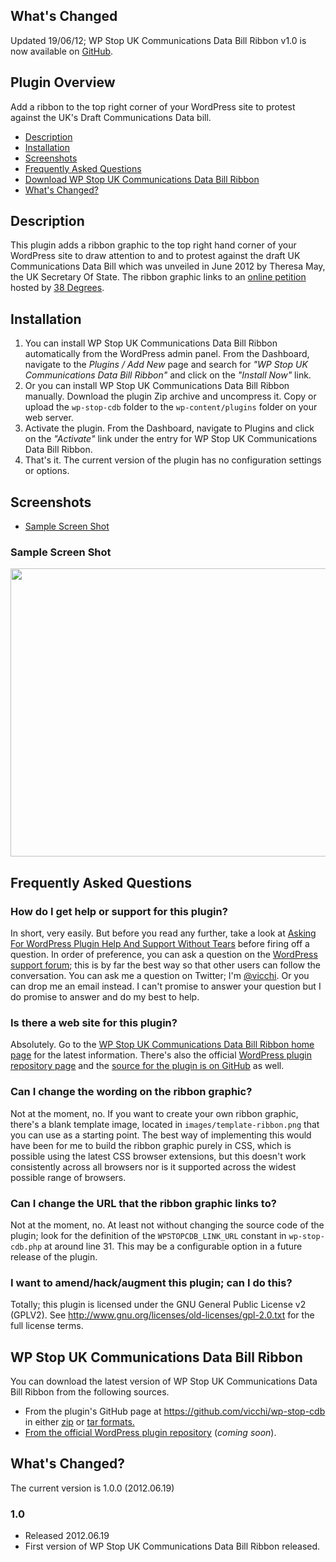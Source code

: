 <!--
.. title: WP Stop UKCDB Ribbon
.. slug: wp-stop-cdb
.. date: 2012-06-19 10:16:17
.. tags: 
.. category: 
.. link: 
.. description: 
.. type: text
.. categories: 
.. has_math: no
.. status: draft
.. wp-status: draft
-->

<html><body><h2>What's Changed</h2>
Updated 19/06/12; WP Stop UK Communications Data Bill Ribbon v1.0 is now available on <a href="https://github.com/vicchi/wp-stop-cdb">GitHub</a>.
<h2>Plugin Overview</h2>
Add a ribbon to the top right corner of your WordPress site to protest against the UK's Draft Communications Data bill.
<ul>
 	<li><a href="#description">Description</a></li>
 	<li><a href="#installation">Installation</a></li>
 	<li><a href="#screenshots">Screenshots</a></li>
 	<li><a href="#faq">Frequently Asked Questions</a></li>
 	<li><a href="#download">Download WP Stop UK Communications Data Bill Ribbon</a></li>
 	<li><a href="#changelog">What's Changed?</a></li>
</ul>
<h2><a name="description"></a>Description</h2>
This plugin adds a ribbon graphic to the top right hand corner of your WordPress site to draw attention to and to protest against the draft UK Communications Data Bill which was unveiled in June 2012 by Theresa May, the UK Secretary Of State. The ribbon graphic links to an <a href="https://secure.38degrees.org.uk/page/s/stop-government-snooping" target="_blank" rel="noopener">online petition</a> hosted by <a href="http://www.38degrees.org.uk" target="_blank" rel="noopener">38 Degrees</a>.
<h2><a name="installation"></a>Installation</h2>
<ol>
 	<li>You can install WP Stop UK Communications Data Bill Ribbon automatically from the WordPress admin panel. From the Dashboard, navigate to the <em>Plugins / Add New</em> page and search for <em>"WP Stop UK Communications Data Bill Ribbon"</em> and click on the <em>"Install Now"</em> link.</li>
 	<li>Or you can install WP Stop UK Communications Data Bill Ribbon manually. Download the plugin Zip archive and uncompress it. Copy or upload the <code>wp-stop-cdb</code> folder to the <code>wp-content/plugins</code> folder on your web server.</li>
 	<li>Activate the plugin. From the Dashboard, navigate to Plugins and click on the <em>"Activate"</em> link under the entry for WP Stop UK Communications Data Bill Ribbon.</li>
 	<li>That's it. The current version of the plugin has no configuration settings or options.</li>
</ol>
<h2><a name="screenshots" a="">Screenshots</a></h2>
<a name="screenshots" a="">
</a>
<ul><a name="screenshots" a="">
</a>
 	<li><a name="screenshots" a=""></a><a href="#screen-shot">Sample Screen Shot</a></li>
</ul>
<h3><a name="screen-shot"></a>Sample Screen Shot</h3>
<a href="/wp-content/uploads/2012/06/screenshot-1.jpg"><img src="/wp-content/uploads/2012/06/screenshot-1-1024x739.jpg" alt="" title="screenshot-1" class="aligncenter size-large wp-image-2776" width="640" height="461"></a>
<h2><a name="faq"></a>Frequently Asked Questions</h2>
<h3>How do I get help or support for this plugin?</h3>
In short, very easily. But before you read any further, take a look at <a href="/2012/03/31/asking-for-wordpress-plugin-help-and-support-without-tears/">Asking For WordPress Plugin Help And Support Without Tears</a> before firing off a question. In order of preference, you can ask a question on the <a href="http://wordpress.org/tags/wp-stop-cdb?forum_id=10">WordPress support forum</a>; this is by far the best way so that other users can follow the conversation. You can ask me a question on Twitter; I'm <a href="http://twitter.com/vicchi">@vicchi</a>. Or you can drop me an email instead. I can't promise to answer your question but I do promise to answer and do my best to help.
<h3>Is there a web site for this plugin?</h3>
Absolutely. Go to the <a href="/pages/codeage/wp-stop-cdb/">WP Stop UK Communications Data Bill Ribbon home page</a> for the latest information. There's also the official <a href="http://wordpress.org/extend/plugins/wp-stop-cdb/">WordPress plugin repository page</a> and the <a href="http://vicchi.github.com/wp-stop-cdb/">source for the plugin is on GitHub</a> as well.
<h3>Can I change the wording on the ribbon graphic?</h3>
Not at the moment, no. If you want to create your own ribbon graphic, there's a blank template image, located in <code>images/template-ribbon.png</code> that you can use as a starting point. The best way of implementing this would have been for me to build the ribbon graphic purely in CSS, which is possible using the latest CSS browser extensions, but this doesn't work consistently across all browsers nor is it supported across the widest possible range of browsers.
<h3>Can I change the URL that the ribbon graphic links to?</h3>
Not at the moment, no. At least not without changing the source code of the plugin; look for the definition of the <code>WPSTOPCDB_LINK_URL</code> constant in <code>wp-stop-cdb.php</code> at around line 31. This may be a configurable option in a future release of the plugin.
<h3>I want to amend/hack/augment this plugin; can I do this?</h3>
Totally; this plugin is licensed under the GNU General Public License v2 (GPLV2). See <a href="http://www.gnu.org/licenses/old-licenses/gpl-2.0.txt">http://www.gnu.org/licenses/old-licenses/gpl-2.0.txt</a> for the full license terms.
<h2><a name="download"></a>WP Stop UK Communications Data Bill Ribbon</h2>
You can download the latest version of WP Stop UK Communications Data Bill Ribbon from the following sources.
<ul>
 	<li>From the plugin's GitHub page at <a href="https://github.com/vicchi/wp-stop-cdb" target="_blank" rel="noopener">https://github.com/vicchi/wp-stop-cdb</a> in either <a href="https://github.com/vicchi/wp-stop-cdb/zipball/master">zip</a> or <a href="https://github.com/vicchi/wp-stop-cdb/tarball/master">tar formats.</a></li>
<a href="https://github.com/vicchi/wp-stop-cdb/tarball/master">
</a>
 	<li><a href="https://github.com/vicchi/wp-stop-cdb/tarball/master">From the official </a><a href="http://wordpress.org/extend/plugins/wp-stop-cdb/" target="_blank" rel="noopener">WordPress plugin repository</a> (<em>coming soon</em>).</li>
</ul>
<h2><a name="changelog"></a>What's Changed?</h2>
The current version is 1.0.0 (2012.06.19)
<h3>1.0</h3>
<ul>
 	<li>Released 2012.06.19</li>
 	<li>First version of WP Stop UK Communications Data Bill Ribbon released.</li>
</ul></body></html>
